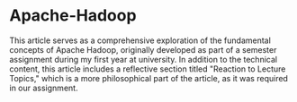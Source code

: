# Apache-Hadoop

This article serves as a comprehensive exploration of the fundamental concepts of Apache Hadoop, originally developed as part of a semester assignment during my first year at university. In addition to the technical content, this article includes a reflective section titled "Reaction to Lecture Topics," which is a more philosophical part of the article, as it was required in our assignment.
